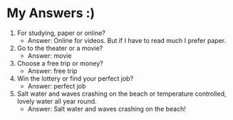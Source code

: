 # My Answers :)
1.  For studying, paper or online?
    - Answer: Online for videos. But if I have to read much I prefer paper.
2. Go to the theater or a movie?
    - Answer: movie
3. Choose a free trip or money?
    - Answer: free trip
4. Win the lottery or find your perfect job?
    - Answer: perfect job
5. Salt water and waves crashing on the beach or temperature controlled, lovely water all year round.
    - Answer: Salt water and waves crashing on the beach!
